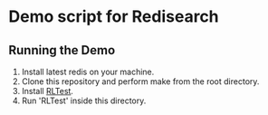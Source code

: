 # Demo script for Redisearch

## Running the Demo
1. Install latest redis on your machine.
2. Clone this repository and perform make from the root directory.	
3. Install [RLTest](https://github.com/RedisLabsModules/RLTest).
4. Run 'RLTest' inside this directory.